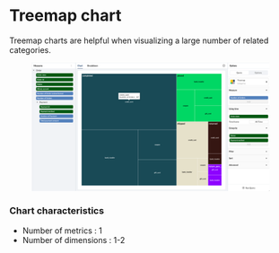 # Treemap chart

Treemap charts are helpful when visualizing a large number of related categories.

<figure><img src="../../.gitbook/assets/image (4) (4).png" alt=""><figcaption></figcaption></figure>

### **Chart characteristics**

* Number of metrics : 1
* Number of dimensions : 1-2
